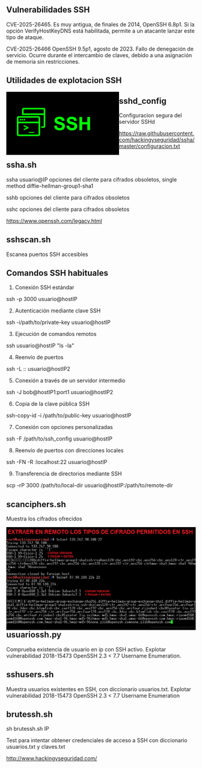 
## Vulnerabilidades SSH 

CVE-2025-26465. Es muy antigua, de finales de 2014, OpenSSH 6.8p1. Si la opción VerifyHostKeyDNS está habilitada, permite a un atacante lanzar este tipo de ataque.

CVE-2025-26466 OpenSSH 9.5p1, agosto de 2023. Fallo de denegación de servicio. Ocurre durante el intercambio de claves, debido a una asignación de memoria sin restricciones. 

## Utilidades de explotacion SSH 

<img style="float:left" alt="netspy logo" src="https://github.com/hackingyseguridad/ssha/blob/master/ssh.png">

## sshd_config

Configuracion segura del servidor SSHd

https://raw.githubusercontent.com/hackingyseguridad/ssha/master/configuracion.txt

## ssha.sh

ssha usuario@IP  opciones del cliente para cifrados obsoletos, single method diffie-hellman-group1-sha1

sshb opciones del cliente para cifrados obsoletos

sshc opciones del cliente para cifrados obsoletos

https://www.openssh.com/legacy.html

## sshscan.sh

Escanea puertos SSH accesibles

## Comandos SSH habituales

1. Conexión SSH estándar

ssh -p 3000 usuario@hostIP

2. Autenticación mediante clave SSH

ssh -i/path/to/private-key usuario@hostIP

3. Ejecución de comandos remotos

ssh usuario@hostIP "ls -la"

4. Reenvío de puertos

ssh -L <local-port>:<hostIP1>:<remote-port> usuario@hostIP2

5. Conexión a través de un servidor intermedio

ssh -J bob@hostIP1:port1 usuario@hostIP2

6. Copia de la clave pública SSH

ssh-copy-id -i /path/to/public-key usuario@hostIP

7. Conexión con opciones personalizadas

ssh -F /path/to/ssh_config usuario@hostIP

8. Reenvío de puertos con direcciones locales

ssh -FN -R <remote-port>:localhost:22 usuario@hostIP

9. Transferencia de directorios mediante SSH

scp -rP 3000  /path/to/local-dir usuario@hostIP:/path/to/remote-dir

## scanciphers.sh

Muestra los cifrados ofrecidos

<img style="float:left" alt="netspy logo" src="https://github.com/hackingyseguridad/ssha/blob/master/SSH.png">

## usuariossh.py

Comprueba existencia de usuario en ip con SSH activo.
Explotar vulnerabilidad 2018-15473 OpenSSH 2.3 < 7.7 Username Enumeration.

## sshusers.sh

Muestra usuarios existentes en SSH, con diccionario usuarios.txt. 
Explotar vulnerabilidad 2018-15473 OpenSSH 2.3 < 7.7 Username Enumeration

## brutessh.sh

sh brutessh.sh IP 

Test para intentar obtener credenciales de acceso a SSH con diccionario usuarios.txt y claves.txt


http://www.hackingyseguridad.com/





